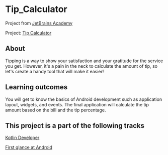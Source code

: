 # Tip_Calculator
Project from [JetBrains Academy](https://hyperskill.org/tracks)

Project: [Tip Calculator](https://hyperskill.org/projects/158?track=3) 

## About
Tipping is a way to show your satisfaction and your gratitude for the service you get. However, it's a pain in the neck to calculate the amount of tip, so let's create a handy tool that will make it easier!
## Learning outcomes
You will get to know the basics of Android development such as application layout, widgets, and events. The final application will calculate the tip amount based on the bill and the tip percentage.
## This project is a part of the following tracks
[Kotlin Developer](https://hyperskill.org/tracks/3)

[First glance at Android](https://hyperskill.org/tracks/16)
